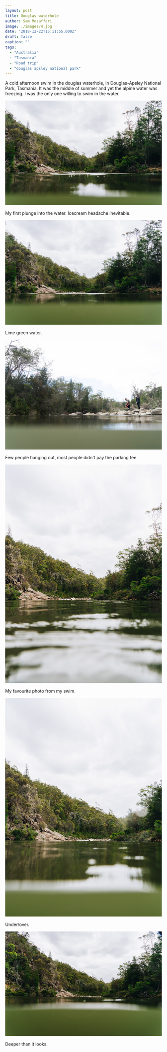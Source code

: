 ```yaml
---
layout: post
title: Douglas waterhole
author: Sam Mozaffari
image: ./images/4.jpg
date: "2018-12-22T15:11:55.000Z"
draft: false
caption: ""
tags: 
  - "Australia"
  - "Tasmania"
  - "Road trip"
  - "douglas apsley national park"
---
```



A cold afternoon swim in the douglas waterhole, in Douglas-Apsley National Park, Tasmania. It was the middle of summer and yet the alpine water was freezing. I was the only one willing to swim in the water.


![](./images/1.jpg)

My first plunge into the water. Icecream headache inevitable.


![](./images/2.jpg)

Lime green water.

![](./images/3.jpg)

Few people hanging out, most people didn't pay the parking fee.

![](./images/4.jpg)

My favourite photo from my swim.

![](./images/5.jpg)

Under/over.

![](./images/6.jpg)

Deeper than it looks.

